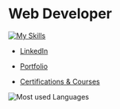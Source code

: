 # Web Developer

[![My Skills](https://skillicons.dev/icons?i=angular,react,nextjs,nodejs,express,nestjs,typescript,javascript&theme=light)](https://skillicons.dev)

- [LinkedIn](https://linkedin.com/in/jpin730)

- [Portfolio](https://jpin730.github.io)

- [Certifications & Courses](https://jpin730.github.io/certifications-gallery)

![Most used Languages](https://github-readme-stats.vercel.app/api/top-langs/?username=jpin730&layout=donut&hide=html,css,scss)

